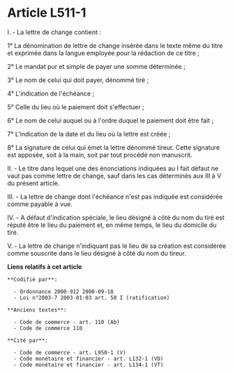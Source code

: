 # Article L511-1

I. - La lettre de change contient :

1° La dénomination de lettre de change insérée dans le texte même du titre et exprimée dans la langue employée pour la
rédaction de ce titre ;

2° Le mandat pur et simple de payer une somme déterminée ;

3° Le nom de celui qui doit payer, dénommé tiré ;

4° L'indication de l'échéance ;

5° Celle du lieu où le paiement doit s'effectuer ;

6° Le nom de celui auquel ou à l'ordre duquel le paiement doit être fait ;

7° L'indication de la date et du lieu où la lettre est créée ;

8° La signature de celui qui émet la lettre dénommé tireur. Cette signature est apposée, soit à la main, soit par tout
procédé non manuscrit.

II. - Le titre dans lequel une des énonciations indiquées au I fait défaut ne vaut pas comme lettre de change, sauf dans les
cas déterminés aux III à V du présent article.

III. - La lettre de change dont l'échéance n'est pas indiquée est considérée comme payable à vue.

IV. - A défaut d'indication spéciale, le lieu désigné à côté du nom du tiré est réputé être le lieu du paiement et, en même
temps, le lieu du domicile du tiré.

V. - La lettre de change n'indiquant pas le lieu de sa création est considérée comme souscrite dans le lieu désigné à côté du
nom du tireur.

**Liens relatifs à cet article**

	**Codifié par**:

	  - Ordonnance 2000-912 2000-09-18
	  - Loi n°2003-7 2003-01-03 art. 50 I (ratification)

	**Anciens textes**:

	  - Code de commerce - art. 110 (Ab)
	  - Code de commerce 110

	**Cité par**:

	  - Code de commerce - art. L950-1 (V)
	  - Code monétaire et financier - art. L132-1 (VD)
	  - Code monétaire et financier - art. L134-1 (VT)
